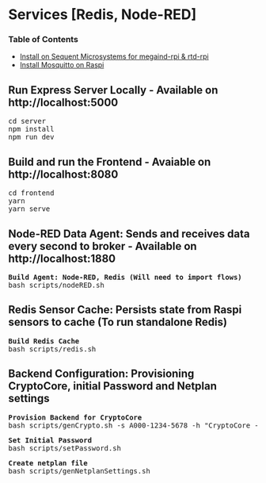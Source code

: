 # Services [Redis, Node-RED]

### Table of Contents

- [Install on Sequent Microsystems for megaind-rpi & rtd-rpi](https://github.com/SequentMicrosystems)
- [Install Mosquitto on Raspi](https://youtu.be/AsDHEDbyLfg?t=71)

## Run Express Server Locally - Available on http://localhost:5000

<pre>
cd server
npm install
npm run dev
</pre>

## Build and run the Frontend - Avaiable on http://localhost:8080

<pre>
cd frontend
yarn
yarn serve
</pre>

## Node-RED Data Agent: Sends and receives data every second to broker - Available on http://localhost:1880

<pre>
<b>Build Agent: Node-RED, Redis (Will need to import flows)</b>
bash scripts/nodeRED.sh
</pre>

## Redis Sensor Cache: Persists state from Raspi sensors to cache (To run standalone Redis)

<pre>
<b>Build Redis Cache</b>
bash scripts/redis.sh
</pre>

## Backend Configuration: Provisioning CryptoCore, initial Password and Netplan settings

<pre>
<b>Provision Backend for CryptoCore</b>
bash scripts/genCrypto.sh -s A000-1234-5678 -h "CryptoCore - 140kW" -v 1.0.0 -r "A" -t 9
</pre>

<pre>
<b>Set Initial Password</b>
bash scripts/setPassword.sh
</pre>

<pre>
<b>Create netplan file</b>
bash scripts/genNetplanSettings.sh
</pre>

